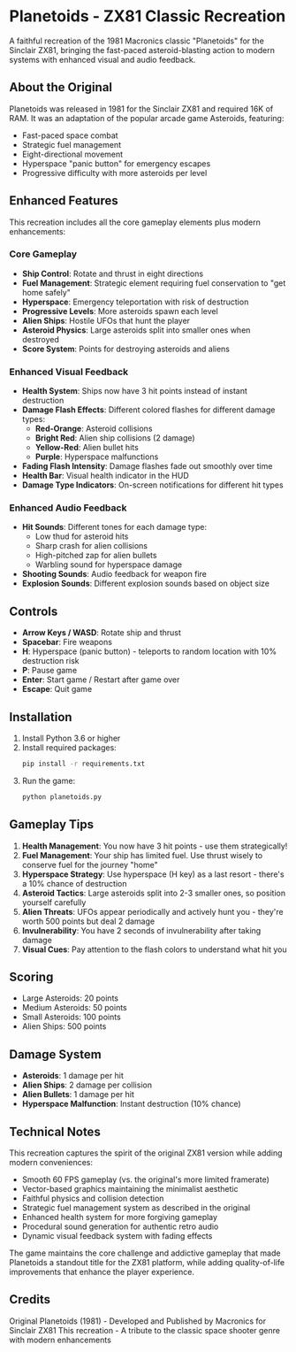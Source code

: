 # Planetoids - ZX81 Classic Recreation

A faithful recreation of the 1981 Macronics classic "Planetoids" for the Sinclair ZX81, bringing the fast-paced asteroid-blasting action to modern systems with enhanced visual and audio feedback.

## About the Original

Planetoids was released in 1981 for the Sinclair ZX81 and required 16K of RAM. It was an adaptation of the popular arcade game Asteroids, featuring:

- Fast-paced space combat
- Strategic fuel management
- Eight-directional movement
- Hyperspace "panic button" for emergency escapes
- Progressive difficulty with more asteroids per level

## Enhanced Features

This recreation includes all the core gameplay elements plus modern enhancements:

### Core Gameplay
- **Ship Control**: Rotate and thrust in eight directions
- **Fuel Management**: Strategic element requiring fuel conservation to "get home safely"
- **Hyperspace**: Emergency teleportation with risk of destruction
- **Progressive Levels**: More asteroids spawn each level
- **Alien Ships**: Hostile UFOs that hunt the player
- **Asteroid Physics**: Large asteroids split into smaller ones when destroyed
- **Score System**: Points for destroying asteroids and aliens

### Enhanced Visual Feedback
- **Health System**: Ships now have 3 hit points instead of instant destruction
- **Damage Flash Effects**: Different colored flashes for different damage types:
  - **Red-Orange**: Asteroid collisions
  - **Bright Red**: Alien ship collisions (2 damage)
  - **Yellow-Red**: Alien bullet hits
  - **Purple**: Hyperspace malfunctions
- **Fading Flash Intensity**: Damage flashes fade out smoothly over time
- **Health Bar**: Visual health indicator in the HUD
- **Damage Type Indicators**: On-screen notifications for different hit types

### Enhanced Audio Feedback
- **Hit Sounds**: Different tones for each damage type:
  - Low thud for asteroid hits
  - Sharp crash for alien collisions
  - High-pitched zap for alien bullets
  - Warbling sound for hyperspace damage
- **Shooting Sounds**: Audio feedback for weapon fire
- **Explosion Sounds**: Different explosion sounds based on object size

## Controls

- **Arrow Keys / WASD**: Rotate ship and thrust
- **Spacebar**: Fire weapons
- **H**: Hyperspace (panic button) - teleports to random location with 10% destruction risk
- **P**: Pause game
- **Enter**: Start game / Restart after game over
- **Escape**: Quit game

## Installation

1. Install Python 3.6 or higher
2. Install required packages:
   ```bash
   pip install -r requirements.txt
   ```
3. Run the game:
   ```bash
   python planetoids.py
   ```

## Gameplay Tips

1. **Health Management**: You now have 3 hit points - use them strategically!
2. **Fuel Management**: Your ship has limited fuel. Use thrust wisely to conserve fuel for the journey "home"
3. **Hyperspace Strategy**: Use hyperspace (H key) as a last resort - there's a 10% chance of destruction
4. **Asteroid Tactics**: Large asteroids split into 2-3 smaller ones, so position yourself carefully
5. **Alien Threats**: UFOs appear periodically and actively hunt you - they're worth 500 points but deal 2 damage
6. **Invulnerability**: You have 2 seconds of invulnerability after taking damage
7. **Visual Cues**: Pay attention to the flash colors to understand what hit you

## Scoring

- Large Asteroids: 20 points
- Medium Asteroids: 50 points  
- Small Asteroids: 100 points
- Alien Ships: 500 points

## Damage System

- **Asteroids**: 1 damage per hit
- **Alien Ships**: 2 damage per collision
- **Alien Bullets**: 1 damage per hit
- **Hyperspace Malfunction**: Instant destruction (10% chance)

## Technical Notes

This recreation captures the spirit of the original ZX81 version while adding modern conveniences:

- Smooth 60 FPS gameplay (vs. the original's more limited framerate)
- Vector-based graphics maintaining the minimalist aesthetic
- Faithful physics and collision detection
- Strategic fuel management system as described in the original
- Enhanced health system for more forgiving gameplay
- Procedural sound generation for authentic retro audio
- Dynamic visual feedback system with fading effects

The game maintains the core challenge and addictive gameplay that made Planetoids a standout title for the ZX81 platform, while adding quality-of-life improvements that enhance the player experience.

## Credits

Original Planetoids (1981) - Developed and Published by Macronics for Sinclair ZX81
This recreation - A tribute to the classic space shooter genre with modern enhancements
